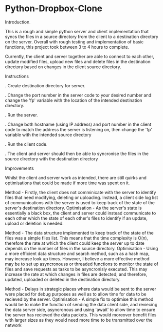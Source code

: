 # Python-Dropbox-Clone

Introduction. 

This is a rough and simple python server and client implementation that syncs the files in a source directory from the client to a destination directory on the server.
Overall with rough testing and implementation of basic functions, this project took between 3 to 4 hours to complete.

Currently, the client and server together are able to connect to each other, update modified files, upload new files and delete files in the destination directory based on changes in the client source directory.

Instructions

. Create destination directory for server.

. Change the port number in the server code to your desired number and change the 'fp' variable with the location of the intended destination directory.

. Run the server.

. Change both hostname (using IP address) and port number in the client code to match the address the server is listening on, then change the 'fp' variable with the intended source directory

. Run the client code.

. The client and server should then be able to syncronise the files in the source directory with the destination directory 


Improvements

Whilst the client and server work as intended, there are still quirks and optimisations that could be made if more time was spent on it. 

Method - Firstly, the client does not comminicate with the server to identify files that need modifying, deleting or uploading. Instead, a client side log list of communications with the server is used to keep track of the state of the server's destination directory.
Optimisation - As the server's state is essentially a black box, the client and server could instead communicate to each other which the state of each other's files to identify if an update, upload or deletion is needed. 

Method - The data structure implemented to keep track of the state of the files was a simple files list. This means that the time complexity is O(n), therefore the rate at which the client could keep the server up to date depends on the number of files in the source directory.
Optimisation - Using a more efficient data structure and search method, such as a hash map, may increase look up times. However, I believe a more effective method may be to set up asyncronouss or threaded functions to monitor the state of files and save requests as tasks to be asyncronisly executed. This may increase the rate at which changes in files are detected, and therefore, updated, uploaded or deleted in the destination directory. 

Method - Delays in strategic places where data would be sent to the server were placed for debug purposes as well as to allow time for data to be recieved by the server.
Optimisation - A simple fix to optimise this method would be to make the function of sending the data client side, and reviecing the data server side, asyncronous and using 'await' to allow time to ensure the server has recieved the data packets. This would moreover benefit files with larger sizes as they would need more time to be transmitted over the network

